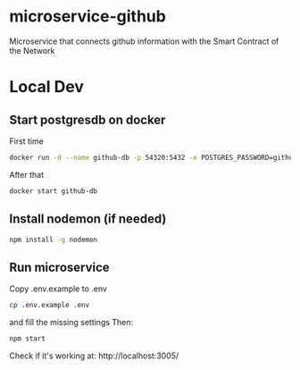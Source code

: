 # microservice-github
Microservice that connects github information with the Smart Contract of the Network

# Local Dev
## Start postgresdb on docker

First time
```bash
docker run -d --name github-db -p 54320:5432 -e POSTGRES_PASSWORD=github -e POSTGRES_DB=github -e POSTGRES_USER=github postgres:13
```
After that
```bash
docker start github-db
```

## Install nodemon (if needed)
```bash
npm install -g nodemon
```

## Run microservice
Copy .env.example to .env
```bash
cp .env.example .env
```
and fill the missing settings
Then:
```bash
npm start
```
Check if it's working at: http://localhost:3005/
